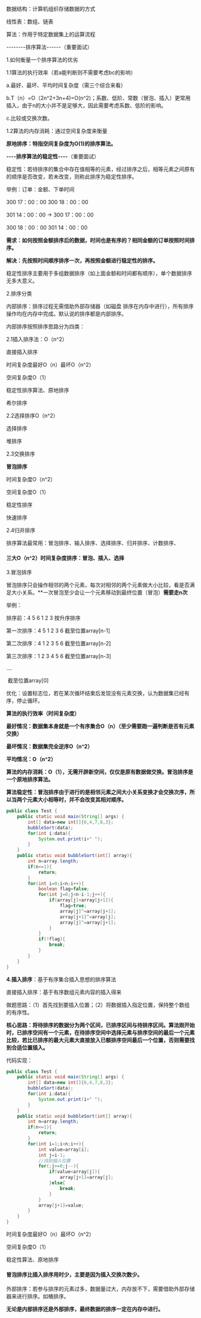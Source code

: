 数据结构：计算机组织存储数据的方式

线性表：数组、链表

算法：作用于特定数据集上的运算流程

--------排序算法------（重要面试）

1.如何衡量一个排序算法的优劣

1.1算法的执行效率（若a能判断则不需要考虑bc的影响）

a.最好、最坏、平均时间复杂度（需三个综合来看）

b.T（n）=O（2n^2+3n+4)=O(n^2)；系数、低阶、常数（冒泡、插入）更常用插入，由于n的大小并不是足够大，因此需要考虑系数、低阶的影响。

c.比较或交换次数。

1.2算法的内存消耗：通过空间复杂度来衡量

**原地排序：特指空间复杂度为O(1)的排序算法。**

**----排序算法的稳定性----**（重要面试）

稳定性：若待排序的集合中存在值相等的元素，经过排序之后，相等元素之间原有的顺序是否改变，若未改变，则称此排序为稳定性排序。

举例：订单：金额、下单时间

300 17：00：00                300  18：00：00

301  14：00：00       ->    300 17：00：00 

300  18：00：00              301  14：00：00 

**需求：如何按照金额排序后的数据，时间也是有序的？相同金额的订单按照时间排序。**

**解决：先按照时间顺序排序一次，再按照金额进行稳定性的排序。**

稳定性排序主要用于多组数据排序（如上面金额和时间都有顺序），单个数据排序无多大意义。

2.排序分类

内部排序：排序过程无需借助外部存储器（如磁盘 排序在内存中进行），所有排序操作均在内存中完成。默认说的排序都是内部排序。

内部排序按照排序思路分为四类：

2.1插入排序法：O（n^2）

直接插入排序

时间复杂度最好O（n）最坏O（n^2）

空间复杂度O（1）

稳定性排序算法、原地排序

希尔排序

2.2选择排序O（n^2）

选择排序

堆排序

2.3交换排序

**冒泡排序**

时间复杂度O（n^2）

空间复杂度O（1）

稳定性排序

快速排序

2.4归并排序

排序算法最常用：冒泡排序、输入排序、选择排序、归并排序、计数排序、

#### 三大O（n^2）时间复杂度排序：冒泡、插入、选择

3.冒泡排序

冒泡排序只会操作相邻的两个元素，每次对相邻的两个元素做大小比较，看是否满足大小关系。**一次冒泡至少会让一个元素移动到最终位置（冒泡）**需要走n次**

举例：

排序前：4 5 6 1 2 3  按升序排序

第一次排序：4 5 1 2 3 6  截至位置array[n-1]

第二次排序：4 1 2 3 5 6   截至位置array[n-2]

第三次排序：1 2 3 4 5 6  截至位置array[n-3]

....

​                                           截至位置array[0]

优化：设置标志位，若在某次循环结束后发现没有元素交换，认为数据集已经有序，停止循环。

**算法的执行效率（时间复杂度）**

**最好情况：数据集本身就是一个有序集合O（n）（至少需要跑一遍判断是否有元素交换）**

**最坏情况：数据集完全逆序O（n^2）**

**平均情况：O（n^2）**

**算法的内存消耗：O（1），无需开辟新空间，仅仅是原有数据做交换。冒泡排序是一个原地排序算法。**

**算法稳定性：冒泡排序由于进行的是相邻元素之间大小关系变换才会交换次序，所以当两个元素大小相等时，并不会改变其相对顺序。**

```java
public class Test {
    public static void main(String[] args) {
        int[] data=new int[]{6,4,7,8,3};
        bubbleSort(data);
        for(int i:data){
            System.out.print(i+" ");
        }
    }
    public static void bubbleSort(int[] array){
        int n=array.length;
        if(n<=1){
            return;
        }
        for(int i=0;i<n;i++){
            boolean flag=false;
            for(int j=0;j<n-i-1;j++){
                if(array[j]>array[j+1]){
                    flag=true;
                    array[j]^=array[j+1];
                    array[j+1]^=array[j];
                    array[j]^=array[j+1];
                }
            }
            if(!flag){
                break;
            }
        }
    }
}
```

**4.插入排序**：基于有序集合插入思想的排序算法

直接插入排序：基于有序数组元素内容的插入得来

做题思路：（1）首先找到要插入位置；（2）将数据插入指定位置，保持整个数组的有序性。

**核心思路：将待排序的数据分为两个区间，已排序区间与待排序区间。算法刚开始时，已排序空间有一个元素，在待排序空间中选择元素与排序空间的最后一个元素比较，若比已排序的最大元素大直接放入已额排序空间最后一个位置，否则需要找到合适位置插入。**

代码实现：

```java
public class Test {
    public static void main(String[] args) {
        int[] data=new int[]{6,4,7,8,3};
        bubbleSort(data);
        for(int i:data){
            System.out.print(i+" ");
        }
    }
    public static void bubbleSort(int[] array){
        int n=array.length;
        if(n<=1){
            return;
        }
        for(int i=1;i<n;i++){
            int value=array[i];
            int j=i-1;
            //找到插入位置
            for(;j>=0;j--){
                if(value<array[j]){
                    array[j+1]=array[j];
                }else{
                    break;
                }
            }
            array[j+1]=value;
        }
    }
}

```

时间复杂度最好O（n）最坏O（n^2）

空间复杂度O（1）

稳定性算法、原地排序

#### 冒泡排序比插入排序用时少，主要是因为插入交换次数少。

外部排序：若参与排序的元素过多，数据量过大，内存放不下，需要借助外部存储器来进行排序。如桶排序。

**无论是内部排序还是外部排序，最终数据的排序一定在内存中进行。**

